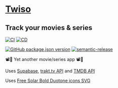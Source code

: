# [Twiso](https://twiso.netlify.app)

## Track your movies & series

[![CI](https://github.com/pouyio/twiso/workflows/CI/badge.svg)](https://github.com/pouyio/twiso/actions?query=workflow%3ACI)
[![CD](https://github.com/pouyio/twiso/workflows/CD/badge.svg)](https://github.com/pouyio/twiso/actions?query=workflow%3ACD)

[![GitHub package.json version](https://img.shields.io/github/package-json/v/pouyio/twiso)](https://github.com/pouyio/twiso/blob/master/CHANGELOG.md)
[![semantic-release](https://img.shields.io/badge/%20%20%F0%9F%93%A6%F0%9F%9A%80-semantic--release-e10079.svg)](https://github.com/semantic-release/semantic-release)

📽🍿 Yet another movie/series app 📽🍿

Uses [Supabase](https://supabase.com/), [trakt.tv API](https://trakt.tv) and [TMDB API](https://www.themoviedb.org/)

Uses [Free Solar Bold Duotone icons SVG](https://www.svgrepo.com/collection/solar-bold-duotone-icons/)
